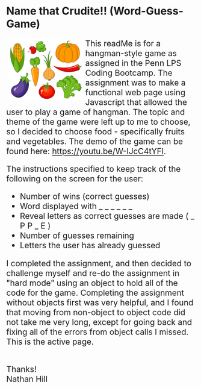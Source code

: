 # Name that Crudite!! (Word-Guess-Game)

<img src="assets/images/28449.jpg" width="200" style="float:left;margin:5px">
<p style="font-size:16pt">
This readMe is for a hangman-style game as assigned in the Penn LPS Coding Bootcamp. The assignment was to make a functional web page using Javascript that allowed the user to play a game of hangman. The topic and theme of the game were left up to me to choose, so I decided to choose food - specifically fruits and vegetables. The demo of the game can be found here: <a href="https://youtu.be/W-IJcC4tYFI">https://youtu.be/W-IJcC4tYFI</a>.
</p>
<p style="font-size:16pt">
The instructions specified to keep track of the following on the screen for the user:
<ul style="font-size:16pt">
<li>Number of wins (correct guesses)</li>
<li>Word displayed with _ _ _ _ _ _ </li>
<li>Reveal letters as correct guesses are made ( _ P P _ E )</li>
<li>Number of guesses remaining</li>
<li>Letters the user has already guessed</li>
</ul>
<p style="font-size:16pt">
I completed the assignment, and then decided to challenge myself and re-do the assignment in "hard mode" using an object to hold all of the code for the game. Completing the assignment without objects first was very helpful, and I found that moving from non-object to object code did not take me very long, except for going back and fixing all of the errors from object calls I missed. This is the active page. 
</p>
<p style="font-size:16pt">
<br>
Thanks!
<br>
Nathan Hill
</p>
